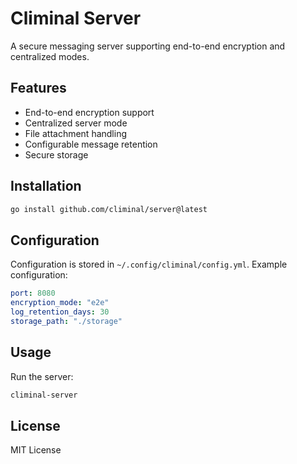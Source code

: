# Climinal Server

A secure messaging server supporting end-to-end encryption and centralized modes.

## Features

- End-to-end encryption support
- Centralized server mode
- File attachment handling
- Configurable message retention
- Secure storage

## Installation

```bash
go install github.com/climinal/server@latest
```

## Configuration

Configuration is stored in `~/.config/climinal/config.yml`. Example configuration:

```yaml
port: 8080
encryption_mode: "e2e"
log_retention_days: 30
storage_path: "./storage"
```

## Usage

Run the server:

```bash
climinal-server
```

## License

MIT License 